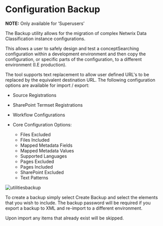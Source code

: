 # Configuration Backup

**NOTE:** Only available for ‘Superusers’

The Backup utility allows for the migration of complex Netwrix Data Classification instance
configurations.

This allows a user to safely design and test a conceptSearching configuration within a development
environment and then copy the configuration, or specific parts of the configuration, to a different
environment (I.E production).

The tool supports text replacement to allow user defined URL's to be replaced by the equivalent
destination URL. The following configuration options are available for import / export:

- Source Registrations
- SharePoint Termset Registrations
- Workflow Configurations
- Core Configuration Options:

    - Files Excluded
    - Files Included
    - Mapped Metadata Fields
    - Mapped Metadata Values
    - Supported Languages
    - Pages Excluded
    - Pages Included
    - SharePoint Excluded
    - Text Patterns

![utilitiesbackup](/img/versioned_docs/dataclassification_5.6.2/ndc/utilities/utilitiesbackup.webp)

To create a backup simply select Create Backup and select the elements that you wish to include. The
backup password will be required if you export a backup to XML and re-import to a different
environment.

Upon import any items that already exist will be skipped.
